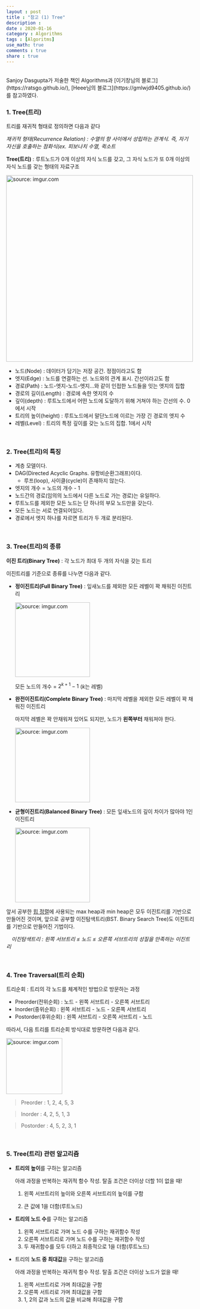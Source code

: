 ```yaml
---
layout : post
title : "참고 (1) Tree"
description :
date : 2020-01-16
category : Algorithms
tags : [Algoritms]
use_math: true
comments : true
share : true
---
```


<br/>
Sanjoy Dasgupta가 저술한 책인 Algorithms과 [이기창님의 블로그](https://ratsgo.github.io/), [Heee님의 블로그](https://gmlwjd9405.github.io/)를 참고하였다.

<br/>

### 1. Tree(트리)

트리를 재귀적 형태로 정의하면 다음과 같다

*재귀적 형태(Recurrence Relation) : 수열의 항 사이에서 성립하는 관계식. 즉, 자기 자신을 호출하는 점화식(ex. 피보나치 수열, 퀵소트*

**Tree(트리)** : 루트노드가 0개 이상의 자식 노드를 갖고, 그 자식 노드가 또 0개 이상의 자식 노드를 갖는 형태의 자료구조

<a href="https://imgur.com/6UeCp8t"><img src="https://i.imgur.com/6UeCp8t.png" width="500px" title="source: imgur.com" /></a>

- 노드(Node) : 데이터가 담기는 저장 공간. 정점이라고도 함
- 엣지(Edge) : 노드를 연결하는 선. 노드와의 관계 표시. 간선이라고도 함
- 경로(Path) : 노드-엣지-노드-엣지...와 같이 인접한 노드들을 잇는 엣지의 집합
- 경로의 길이(Length) : 경로에 속한 엣지의 수
- 깊이(depth) : 루트노드에서 어떤 노드에 도달하기 위해 거쳐야 하는 간선의 수. 0에서 시작
- 트리의 높이(height) : 루트노드에서 말단노드에 이르는 가장 긴 경로의 엣지 수
- 레벨(Level) : 트리의 특정 깊이를 갖는 노드의 집합. 1에서 시작

<br/>

### 2. Tree(트리)의 특징

- 계층 모델이다.
- DAG(Directed Acyclic Graphs. 유항비순환그래프)이다.
  - 루프(loop), 사이클(cycle)이 존재하지 않는다.
- 엣지의 개수 = 노드의 개수 - 1
- 노드간의 경로(임의의 노드에서 다른 노드로 가는 경로)는 유일하다.
- 루트노드를 제외한 모든 노드는 단 하나의 부모 노드만을 갖는다.
- 모든 노드는 서로 연결되어있다.
- 경로에서 엣지 하나를 자르면 트리가 두 개로 분리된다.

<br/>

### 3. Tree(트리)의 종류

**이진 트리(Binary Tree)** : 각 노드가 최대 두 개의 자식을 갖는 트리

이진트리를 기준으로 종류를 나누면 다음과 같다.

- **정이진트리(Full Binary Tree)** : 잎새노드를 제외한 모든 레벨이 꽉 채워진 이진트리

  <a href="https://imgur.com/edCd7lU"><img src="https://i.imgur.com/edCd7lU.png" width="200px" title="source: imgur.com" /></a>

  모든 노드의 개수 = $2^{k+1} - 1$ ($k$는 레벨)

- **완전이진트리(Complete Binary Tree)** : 마지막 레벨을 제외한 모든 레벨이 꽉 채워진 이진트리

  마지막 레벨은 꽉 안채워져 있어도 되지만, 노드가 **왼쪽부터** 채워져야 한다.

  <a href="https://imgur.com/mXssEqj"><img src="https://i.imgur.com/mXssEqj.png" width="200px" title="source: imgur.com" /></a>

- **균형이진트리(Balanced Binary Tree)** : 모든 잎새노드의 깊이 차이가 많아야 1인 이진트리

  <a href="https://imgur.com/hPuxfES"><img src="https://i.imgur.com/hPuxfES.png" width="200px" title="source: imgur.com" /></a>

  

앞서 공부한 [힙 정렬](https://taewonkimz.github.io/2020-01-14/Heapsort/)에 사용되는 max heap과 min heap은 모두 이진트리를 기반으로 만들어진 것이며, 앞으로 공부할 이진탐색트리(BST. Binary Search Tree)도 이진트리를 기반으로 만들어진 기법이다.

　*이진탐색트리 : 왼쪽 서브트리 $\leq$ 노드 $\leq$ 오른쪽 서브트리의 성질을 만족하는 이진트리*

<br/>

### 4. Tree Traversal(트리 순회)

트리순회 : 트리의 각 노드를 체계적인 방법으로 방문하는 과정

- Preorder(전위순회) : 노드 - 왼쪽 서브트리 - 오른쪽 서브트리
- Inorder(중위순회) : 왼쪽 서브트리 - 노드 - 오른쪽 서브트리
- Postorder(후위순회) : 왼쪽 서브트리 - 오른쪽 서브트리 - 노드

따라서, 다음 트리를 트리순회 방식대로 방문하면 다음과 같다.

<a href="https://imgur.com/zfrXerB"><img src="https://i.imgur.com/zfrXerB.png" width="150px" title="source: imgur.com" /></a>

> Preorder  : 1, 2, 4, 5, 3

> Inorder : 4, 2, 5, 1, 3

> Postorder : 4, 5, 2, 3, 1

<br/>

### 5. Tree(트리) 관련 알고리즘

- **트리의 높이**를 구하는 알고리즘

  아래 과정을 반복하는 재귀적 함수 작성. 탈출 조건은 더이상 더할 1이 없을 때!

  1. 왼쪽 서브트리의 높이와 오른쪽 서브트리의 높이를 구함

  2. 큰 값에 1을 더함(루트노드)

- **트리의 노드 수**를 구하는 알고리즘
  1. 왼쪽 서브트리로 가며 노드 수를 구하는 재귀함수 작성
  2. 오른쪽 서브트리로 가며 노드 수를 구하는 재귀함수 작성
  3. 두 재귀함수를 모두 더하고 최종적으로 1을 더함(루트노드)

- 트리의 **노드 중 최대값**을 구하는 알고리즘

  아래 과정을 반복하는 재귀적 함수 작성. 탈출 조건은 더이상 노드가 없을 때!

  1. 왼쪽 서브트리로 가며 최대값을 구함
  2. 오른쪽 서트리로 가며 최대값을 구함
  3. 1, 2의 값과 노드의 값을 비교해 최대값을 구함

<br/>